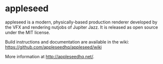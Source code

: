 appleseed
=========

appleseed is a modern, physically-based production renderer developed by the VFX and rendering nutjobs of Jupiter Jazz. It is released as open source under the MIT license.

Build instructions and documentation are available in the wiki:<br/>
https://github.com/appleseedhq/appleseed/wiki

More information at http://appleseedhq.net/.
